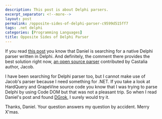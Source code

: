 ```yaml
---
description: This post is about Delphi parsers.
excerpt_separator: <!--more-->
layout: post
permalink: /opposite-sides-of-delphi-parser-c9599d515ff7
tags: .net delphi
categories: [Programming Languages]
title: Opposite Sides of Delphi Parser
---
```

If you read [this post](http://www.delphifeeds.com/go/f/30375/) you know that Daniel is searching for a native Delphi parser written in Delphi. And definitely, the comment there provides the best solution right now, [an open source parser](http://code.google.com/p/castaliadelphiparser/) contributed by Castalia author, Jacob.

I have been searching for Delphi parser too, but I cannot make use of Jacob's parser because I need something for .NET. If you take a look at HardQuery and GrapeVine source code you know that I was trying to parse Delphi by using Code DOM but that was not a pleasant trip. So when I read Daniel's post and found [DGrok](http://www.gumpi.com/Blog/ct.ashx?id=68d7e220-19d5-4118-991b-b5db56b01823&url=http%3A%2F%2Fexcastle.com%2Fblog%2Fcategory%2F2.aspx%3FShow%3DAll), I surely would try it.

Thanks, Daniel. Your question answers my question by accident. Merry X'mas.
<!--more-->